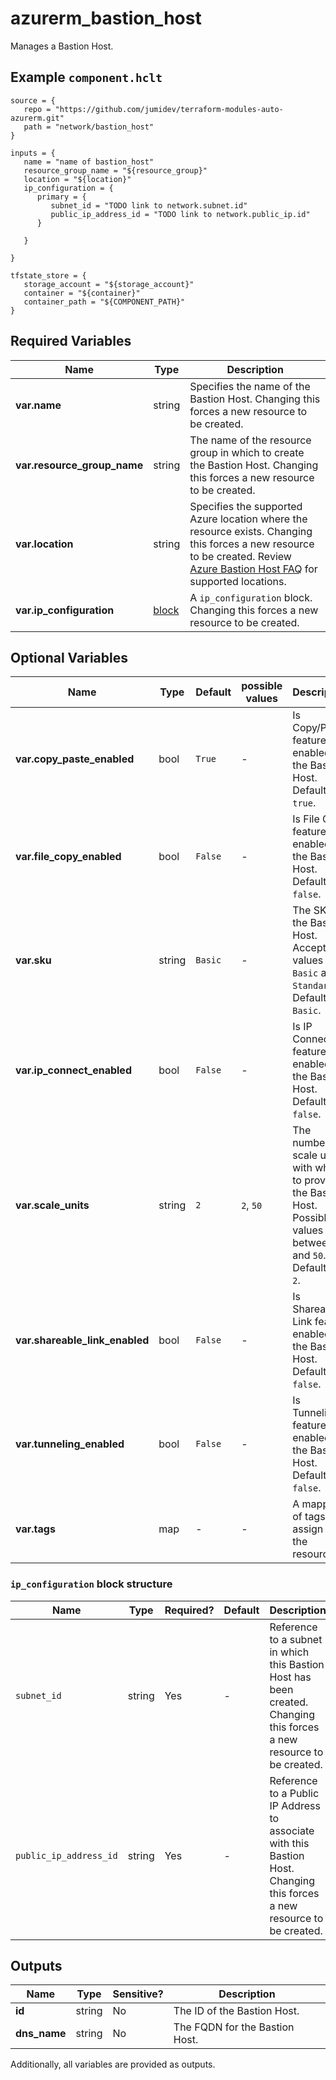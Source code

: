 # azurerm_bastion_host

Manages a Bastion Host.

## Example `component.hclt`

```hcl
source = {
   repo = "https://github.com/jumidev/terraform-modules-auto-azurerm.git" 
   path = "network/bastion_host" 
}

inputs = {
   name = "name of bastion_host" 
   resource_group_name = "${resource_group}" 
   location = "${location}" 
   ip_configuration = {
      primary = {
         subnet_id = "TODO link to network.subnet.id"   
         public_ip_address_id = "TODO link to network.public_ip.id"   
      }
  
   }
 
}

tfstate_store = {
   storage_account = "${storage_account}" 
   container = "${container}" 
   container_path = "${COMPONENT_PATH}" 
}

```

## Required Variables

| Name | Type |  Description |
| ---- | --------- |  ----------- |
| **var.name** | string |  Specifies the name of the Bastion Host. Changing this forces a new resource to be created. | 
| **var.resource_group_name** | string |  The name of the resource group in which to create the Bastion Host. Changing this forces a new resource to be created. | 
| **var.location** | string |  Specifies the supported Azure location where the resource exists. Changing this forces a new resource to be created. Review [Azure Bastion Host FAQ](https://docs.microsoft.com/azure/bastion/bastion-faq) for supported locations. | 
| **var.ip_configuration** | [block](#ip_configuration-block-structure) |  A `ip_configuration` block. Changing this forces a new resource to be created. | 

## Optional Variables

| Name | Type |  Default  |  possible values |  Description |
| ---- | --------- |  ----------- | ----------- | ----------- |
| **var.copy_paste_enabled** | bool |  `True`  |  -  |  Is Copy/Paste feature enabled for the Bastion Host. Defaults to `true`. | 
| **var.file_copy_enabled** | bool |  `False`  |  -  |  Is File Copy feature enabled for the Bastion Host. Defaults to `false`. | 
| **var.sku** | string |  `Basic`  |  -  |  The SKU of the Bastion Host. Accepted values are `Basic` and `Standard`. Defaults to `Basic`. | 
| **var.ip_connect_enabled** | bool |  `False`  |  -  |  Is IP Connect feature enabled for the Bastion Host. Defaults to `false`. | 
| **var.scale_units** | string |  `2`  |  `2`, `50`  |  The number of scale units with which to provision the Bastion Host. Possible values are between `2` and `50`. Defaults to `2`. | 
| **var.shareable_link_enabled** | bool |  `False`  |  -  |  Is Shareable Link feature enabled for the Bastion Host. Defaults to `false`. | 
| **var.tunneling_enabled** | bool |  `False`  |  -  |  Is Tunneling feature enabled for the Bastion Host. Defaults to `false`. | 
| **var.tags** | map |  -  |  -  |  A mapping of tags to assign to the resource. | 

### `ip_configuration` block structure

| Name | Type | Required? | Default | Description |
| ---- | ---- | --------- | ------- | ----------- |
| `subnet_id` | string | Yes | - | Reference to a subnet in which this Bastion Host has been created. Changing this forces a new resource to be created. |
| `public_ip_address_id` | string | Yes | - | Reference to a Public IP Address to associate with this Bastion Host. Changing this forces a new resource to be created. |



## Outputs

| Name | Type | Sensitive? | Description |
| ---- | ---- | --------- | --------- |
| **id** | string | No  | The ID of the Bastion Host. | 
| **dns_name** | string | No  | The FQDN for the Bastion Host. | 

Additionally, all variables are provided as outputs.
